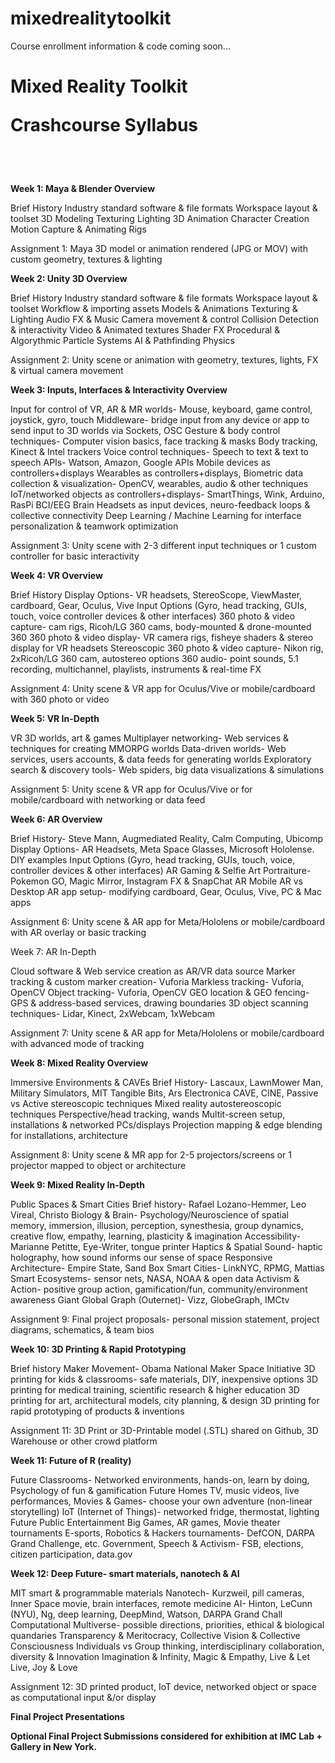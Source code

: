# mixedrealitytoolkit
Course enrollment information & code coming soon...


<b><h1>Mixed Reality Toolkit


Crashcourse Syllabus</h1>

<br><br>

Week 1:	Maya & Blender Overview</b>

Brief History
Industry standard software & file formats
Workspace layout & toolset
3D Modeling 
Texturing
Lighting
3D Animation 
Character Creation
Motion Capture & Animating Rigs

Assignment 1: 
Maya 3D model or animation rendered (JPG or MOV) with custom geometry, textures & lighting


<b>Week 2:	Unity 3D Overview</b>

Brief History
Industry standard software & file formats
Workspace layout & toolset
Workflow & importing assets
Models & Animations
Texturing & Lighting
Audio FX & Music
Camera movement & control
Collision Detection & interactivity
Video & Animated textures
Shader FX 
Procedural & Algorythmic
Particle Systems
AI & Pathfinding
Physics

Assignment 2: 
Unity scene or animation with geometry, textures, lights, FX & virtual camera movement




<b>Week 3:	Inputs, Interfaces & Interactivity Overview</b>

Input for control of VR, AR & MR worlds- Mouse, keyboard, game control, joystick, gyro, touch
Middleware- bridge input from any device or app to send input to 3D worlds via Sockets, OSC
Gesture & body control techniques-
Computer vision basics, face tracking & masks
Body tracking, Kinect & Intel trackers
Voice control techniques- 
Speech to text & text to speech APIs- Watson, Amazon, Google APIs
Mobile devices as controllers+displays
Wearables as controllers+displays, 
Biometric data collection & visualization- OpenCV, wearables, audio & other techniques
IoT/networked objects as controllers+displays- SmartThings, Wink, Arduino, RasPi
BCI/EEG Brain Headsets as input devices, neuro-feedback loops & collective connectivity
Deep Learning / Machine Learning for interface personalization & teamwork optimization

Assignment 3: 
Unity scene with 2-3 different input techniques or 1 custom controller for basic interactivity


<b>Week 4:	VR Overview</b>

Brief History
Display Options- VR headsets, StereoScope, ViewMaster, cardboard, Gear, Oculus, Vive 
Input Options (Gyro, head tracking, GUIs, touch, voice controller devices & other interfaces)
360 photo & video capture- cam rigs, Ricoh/LG 360 cams, body-mounted & drone-mounted 360
360 photo & video display- VR camera rigs, fisheye shaders & stereo display for VR headsets
Stereoscopic 360 photo & video capture- Nikon rig, 2xRicoh/LG 360 cam, autostereo options
360 audio- point sounds, 5.1 recording, multichannel, playlists, instruments & real-time FX

Assignment 4: 
Unity scene & VR app for Oculus/Vive or mobile/cardboard with 360 photo or video


<b>Week 5:	VR In-Depth</b>

VR 3D worlds, art & games
Multiplayer networking- Web services & techniques for creating MMORPG worlds
Data-driven worlds- Web services, users accounts, & data feeds for generating worlds 
Exploratory search & discovery tools- Web spiders, big data visualizations & simulations

Assignment 5: 
Unity scene & VR app for Oculus/Vive or for mobile/cardboard with networking or data feed


<b>Week 6:	AR Overview</b>

Brief History- Steve Mann, Augmediated Reality, Calm Computing, Ubicomp
Display Options- AR Headsets, Meta Space Glasses, Microsoft Hololense. DIY examples
Input Options (Gyro, head tracking, GUIs, touch, voice, controller devices & other interfaces)
AR Gaming & Selfie Art Portraiture- Pokemon GO, Magic Mirror, Instagram FX & SnapChat AR
Mobile AR vs Desktop AR app setup- modifying cardboard, Gear, Oculus, Vive, PC & Mac apps

Assignment 6: 
Unity scene & AR app for Meta/Hololens or mobile/cardboard with AR overlay or basic tracking


Week 7: 	AR In-Depth</b>

Cloud software & Web service creation as AR/VR data source
Marker tracking & custom marker creation- Vuforia
Markless tracking- Vuforia, OpenCV
Object tracking- Vuforia, OpenCV
GEO location & GEO fencing- GPS & address-based services, drawing boundaries
3D object scanning techniques- Lidar, Kinect, 2xWebcam, 1xWebcam

Assignment 7: 
Unity scene & AR app for Meta/Hololens or mobile/cardboard with advanced mode of tracking


<b>Week 8:	Mixed Reality Overview</b>

Immersive Environments & CAVEs
Brief History- Lascaux, LawnMower Man, Military Simulators,  MIT Tangible Bits, Ars Electronica
CAVE, CINE, 
Passive vs Active stereoscopic techniques
Mixed reality autostereoscopic techniques
Perspective/head tracking, wands
Multit-screen setup, installations & networked PCs/displays
Projection mapping & edge blending for installations, architecture

Assignment 8: 
Unity scene & MR app for 2-5 projectors/screens or 1 projector mapped to object or architecture





<b>Week 9: 	Mixed Reality In-Depth</b>

Public Spaces & Smart Cities
Brief history- Rafael Lozano-Hemmer, Leo Vireal, Christo
Biology & Brain- Psychology/Neuroscience of spatial memory, immersion, illusion, perception, synesthesia, group dynamics, creative flow, empathy, learning, plasticity & imagination
Accessibility- Marianne Petitte, Eye-Writer, tongue printer
Haptics & Spatial Sound- haptic holography, how sound informs our sense of space
Responsive Architecture- Empire State, Sand Box
Smart Cities- LinkNYC, RPMG, Mattias
Smart Ecosystems- sensor nets, NASA, NOAA & open data
Activism & Action- positive group action, gamification/fun, community/environment awareness
Giant Global Graph (Outernet)- Vizz, GlobeGraph, IMCtv

Assignment 9: 
Final project proposals- personal mission statement, project diagrams, schematics, & team bios


<b>Week 10:	3D Printing & Rapid Prototyping</b>

Brief history
Maker Movement- Obama National Maker Space Initiative
3D printing for kids & classrooms- safe materials, DIY, inexpensive options
3D printing for medical training, scientific research & higher education
3D printing for art, architectural models, city planning, & design
3D printing for rapid prototyping of products & inventions

Assignment 11: 
3D Print or 3D-Printable model (.STL) shared on Github, 3D Warehouse or other crowd platform 


<b>Week 11:	Future of R (reality)</b>

Future Classrooms-
Networked environments, 
hands-on, learn by doing, 
Psychology of fun & gamification
Future Homes
TV, music videos, live performances, 
Movies & Games- choose your own adventure (non-linear storytelling)
IoT (Internet of Things)- networked fridge, thermostat, lighting
Future Public Entertainment
Big Games, AR games, Movie theater tournaments
E-sports, Robotics & Hackers tournaments- DefCON, DARPA Grand Challenge, etc.
Government, Speech & Activism- FSB, elections, citizen participation, data.gov


<b>Week 12: Deep Future- smart materials, nanotech & AI</b>

MIT smart & programmable materials
	Nanotech- Kurzweil, pill cameras, Inner Space movie, brain interfaces, remote medicine
	AI- Hinton, LeCunn (NYU), Ng, deep learning, DeepMind, Watson, DARPA Grand Chall
Computational Multiverse- possible directions, priorities, ethical & biological quandaries
Transparency & Meritocracy, Collective Vision & Collective Consciousness
Individuals vs Group thinking, interdisciplinary collaboration, diversity & Innovation
Imagination & Infinity, Magic & Empathy, Live & Let Live, Joy & Love

Assignment 12: 
3D printed product, IoT device, networked object or space as computational input &/or display


<b>Final Project Presentations</b>


<b>Optional Final Project Submissions considered for exhibition at IMC Lab + Gallery in New York.</b>





